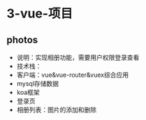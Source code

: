 # 3-vue-项目

## photos
- 说明：实现相册功能，需要用户权限登录查看  
- 技术栈：
 - 客户端：vue&vue-router&vuex综合应用
 - mysql存储数据
 - koa框架
- 登录页
- 相册列表：图片的添加和删除